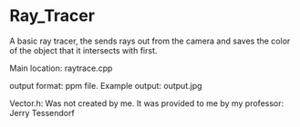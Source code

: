 # Ray_Tracer
A basic ray tracer, the sends rays out from the camera and saves the color of the object that it intersects with first.

Main location:
    raytrace.cpp
 
 output format: ppm file.    Example output: output.jpg
 
 Vector.h: Was not created by me. It was provided to me by my professor: Jerry Tessendorf 
